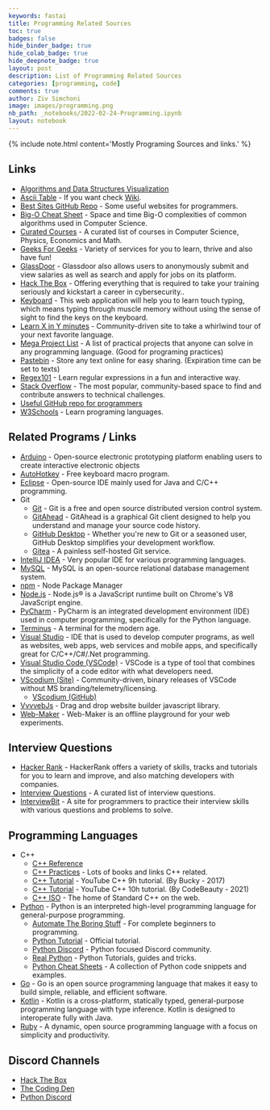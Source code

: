 ```yaml
---
keywords: fastai
title: Programming Related Sources
toc: true
badges: false
hide_binder_badge: true
hide_colab_badge: true
hide_deepnote_badge: true
layout: post
description: List of Programming Related Sources
categories: [programming, code]
comments: true
author: Ziv Simchoni
image: images/programming.png
nb_path: _notebooks/2022-02-24-Programming.ipynb
layout: notebook
---
```


<!--
#################################################
### THIS FILE WAS AUTOGENERATED! DO NOT EDIT! ###
#################################################
# file to edit: _notebooks/2022-02-24-Programming.ipynb
-->

<div class="container" id="notebook-container">
        
<div class="cell border-box-sizing text_cell rendered"><div class="inner_cell">
<div class="text_cell_render border-box-sizing rendered_html">
<p>{% include note.html content='Mostly Programing Sources and links.' %}</p>
<h2 id="Links">Links<a class="anchor-link" href="#Links"> </a></h2><ul>
<li><a href="https://www.cs.usfca.edu/~galles/visualization/Algorithms.html">Algorithms and Data Structures Visualization</a></li>
<li><a href="https://www.asciitable.com">Ascii Table</a> - If you want check <a href="https://en.wikipedia.org/wiki/ASCII">Wiki</a>.</li>
<li><a href="https://github.com/sdmg15/Best-websites-a-programmer-should-visit">Best Sites GitHub Repo</a> - Some useful websites for programmers.</li>
<li><a href="https://www.bigocheatsheet.com">Big-O Cheat Sheet</a> - Space and time Big-O complexities of common algorithms used in Computer Science.</li>
<li><a href="https://curated-courses.herokuapp.com">Curated Courses</a> - A curated list of courses in Computer Science, Physics, Economics and Math.</li>
<li><a href="https://www.geeksforgeeks.org">Geeks For Geeks</a> - Variety of services for you to learn, thrive and also have fun!</li>
<li><a href="https://www.glassdoor.com">GlassDoor</a> - Glassdoor also allows users to anonymously submit and view salaries as well as search and apply for jobs on its platform.</li>
<li><a href="https://www.hackthebox.eu">Hack The Box</a> - Offering everything that is required to take your training seriously and kickstart a career in cybersecurity..</li>
<li><a href="https://www.keybr.com">Keyboard</a> - This web application will help you to learn touch typing, which means typing through muscle memory without using the sense of sight to find the keys on the keyboard.</li>
<li><a href="https://learnxinyminutes.com">Learn X in Y minutes</a> - Community-driven site to take a whirlwind tour of your next favorite language.</li>
<li><a href="https://github.com/karan/Projects/blob/master/README.md">Mega Project List</a> - A list of practical projects that anyone can solve in any programming language. (Good for programing practices)</li>
<li><a href="https://pastebin.com">Pastebin</a> - Store any text online for easy sharing. (Expiration time can be set to texts)</li>
<li><a href="https://regex101.com">Regex101</a> - Learn regular expressions in a fun and interactive way.</li>
<li><a href="https://stackoverflow.com">Stack Overflow</a> - The most popular, community-based space to find and contribute answers to technical challenges.</li>
<li><a href="https://github.com/sdmg15/Best-websites-a-programmer-should-visit">Useful GitHub repo for programmers</a></li>
<li><a href="https://www.w3schools.com">W3Schools</a> - Learn programing languages.</li>
</ul>

</div>
</div>
</div>
<div class="cell border-box-sizing text_cell rendered"><div class="inner_cell">
<div class="text_cell_render border-box-sizing rendered_html">
<h2 id="Related-Programs-/-Links">Related Programs / Links<a class="anchor-link" href="#Related-Programs-/-Links"> </a></h2><ul>
<li><a href="https://www.arduino.cc">Arduino</a> - Open-source electronic prototyping platform enabling users to create interactive electronic objects</li>
<li><a href="https://autohotkey.com">AutoHotkey</a> - Free keyboard macro program.</li>
<li><a href="https://www.eclipse.org/downloads/">Eclipse</a> - Open-source IDE mainly used for Java and C/C++ programming.</li>
<li>Git<ul>
<li><a href="https://git-scm.com">Git</a> - Git is a free and open source distributed version control system.</li>
<li><a href="https://github.com/gitahead/gitahead">GitAhead</a> - GitAhead is a graphical Git client designed to help you understand and manage your source code history.</li>
<li><a href="https://desktop.github.com">GitHub Desktop</a> - Whether you're new to Git or a seasoned user, GitHub Desktop simplifies your
development workflow.</li>
<li><a href="https://gitea.io/en-us">Gitea</a> - A painless self-hosted Git service.</li>
</ul>
</li>
<li><a href="https://www.jetbrains.com/idea/download/">IntelliJ IDEA</a> - Very popular IDE for various programming languages.</li>
<li><a href="https://www.mysql.com">MySQL</a> - MySQL is an open-source relational database management system.</li>
<li><a href="https://www.npmjs.com">npm</a> - Node Package Manager</li>
<li><a href="https://nodejs.org">Node.js</a> - Node.js® is a JavaScript runtime built on Chrome's V8 JavaScript engine.</li>
<li><a href="https://www.jetbrains.com/pycharm">PyCharm</a> - PyCharm is an integrated development environment (IDE) used in computer programming, specifically for the Python language.</li>
<li><a href="https://github.com/Eugeny/terminus">Terminus</a> - A terminal for the modern age.</li>
<li><a href="https://visualstudio.microsoft.com">Visual Studio</a> - IDE that is used to develop computer programs, as well as websites, web apps, web services and mobile apps, and specifically great for C/C++/C#/.Net programming.</li>
<li><a href="https://github.com/Microsoft/vscode">Visual Studio Code (VSCode)</a> - VSCode is a type of tool that combines the simplicity of a code editor with what developers need.</li>
<li><a href="https://vscodium.com">VScodium (Site)</a> - Community-driven, binary releases of VSCode without MS branding/telemetry/licensing.<ul>
<li><a href="https://github.com/VSCodium/vscodium">VScodium (GitHub)</a></li>
</ul>
</li>
<li><a href="https://github.com/givanz/VvvebJs">VvvvebJs</a> - Drag and drop website builder javascript library.</li>
<li><a href="https://github.com/chinchang/web-maker">Web-Maker</a> - Web-Maker is an offline playground for your web experiments.</li>
</ul>

</div>
</div>
</div>
<div class="cell border-box-sizing text_cell rendered"><div class="inner_cell">
<div class="text_cell_render border-box-sizing rendered_html">
<h2 id="Interview-Questions">Interview Questions<a class="anchor-link" href="#Interview-Questions"> </a></h2><ul>
<li><a href="https://www.hackerrank.com">Hacker Rank</a> - HackerRank offers a variety of skills, tracks and tutorials for you to learn and improve, and also matching developers with companies.</li>
<li><a href="https://github.com/DopplerHQ/awesome-interview-questions">Interview Questions</a> - A curated list of interview questions.</li>
<li><a href="https://www.interviewbit.com/">InterviewBit</a> - A site for programmers to practice their interview skills with various questions and problems to solve.</li>
</ul>

</div>
</div>
</div>
<div class="cell border-box-sizing text_cell rendered"><div class="inner_cell">
<div class="text_cell_render border-box-sizing rendered_html">
<h2 id="Programming-Languages">Programming Languages<a class="anchor-link" href="#Programming-Languages"> </a></h2><ul>
<li>C++<ul>
<li><a href="https://en.cppreference.com/w/">C++ Reference</a></li>
<li><a href="https://stackoverflow.com/a/388282">C++ Practices</a> - Lots of books and links C++ related.</li>
<li><a href="https://www.youtube.com/watch?v=mUQZ1qmKlLY">C++ Tutorial</a> - YouTube C++ 9h tutorial. (By Bucky - 2017)</li>
<li><a href="https://youtu.be/GQp1zzTwrIg">C++ Tutorial</a> - YouTube C++ 10h tutorial. (By CodeBeauty - 2021)</li>
<li><a href="https://isocpp.org">C++ ISO</a> - The home of Standard C++ on the web.</li>
</ul>
</li>
<li><a href="https://www.python.org">Python</a> - Python is an interpreted high-level programming language for general-purpose programming.<ul>
<li><a href="https://automatetheboringstuff.com">Automate The Boring Stuff</a> - For complete beginners to programming.</li>
<li><a href="https://docs.python.org/3/tutorial">Python Tutorial</a> - Official tutorial.</li>
<li><a href="https://pythondiscord.com">Python Discord</a> - Python focused Discord community. </li>
<li><a href="https://realpython.com">Real Python</a> - Python Tutorials, guides and tricks.</li>
<li><a href="https://www.pythoncheatsheet.org">Python Cheat Sheets</a> - A collection of Python code snippets and examples.</li>
</ul>
</li>
<li><a href="https://golang.org">Go</a> - Go is an open source programming language that makes it easy to build simple, reliable, and efficient software.</li>
<li><a href="https://kotlinlang.org">Kotlin</a> - Kotlin is a cross-platform, statically typed, general-purpose programming language with type inference. Kotlin is designed to interoperate fully with Java.</li>
<li><a href="https://www.ruby-lang.org/en">Ruby</a> - A dynamic, open source programming language with a focus on simplicity and productivity.</li>
</ul>

</div>
</div>
</div>
<div class="cell border-box-sizing text_cell rendered"><div class="inner_cell">
<div class="text_cell_render border-box-sizing rendered_html">
<h2 id="Discord-Channels">Discord Channels<a class="anchor-link" href="#Discord-Channels"> </a></h2><ul>
<li><a href="https://discord.gg/hackthebox">Hack The Box</a></li>
<li><a href="https://discord.gg/code">The Coding Den</a></li>
<li><a href="https://discord.com/invite/python">Python Discord</a></li>
</ul>

</div>
</div>
</div>
</div>
 

